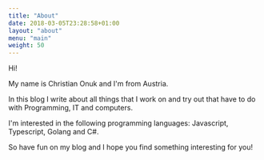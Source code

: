 ```yaml
---
title: "About"
date: 2018-03-05T23:28:58+01:00
layout: "about"
menu: "main"
weight: 50
---
```


Hi!

My name is Christian Onuk and I'm from Austria. 

In this blog I write about all things that I work on and try out that have to do with Programming, IT and computers.

I'm interested in the following programming languages: Javascript, Typescript, Golang and C#.

So have fun on my blog and I hope you find something interesting for you!